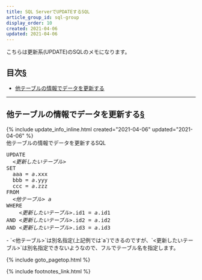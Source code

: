 ```yaml
---
title: SQL ServerでUPDATEするSQL
article_group_id: sql-group
display_order: 10
created: 2021-04-06
updated: 2021-04-06
---
```

こちらは更新系(UPDATE)のSQLのメモになります。

## <a name="index">目次</a><a class="heading-anchor-permalink" href="#目次">§</a>

<ul id="index_ul">
<li><a href="#update-data-with-information-from-other-tables">他テーブルの情報でデータを更新する</a></li>
</ul>

* * *
## <a name="update-data-with-information-from-other-tables">他テーブルの情報でデータを更新する</a><a class="heading-anchor-permalink" href="#update-data-with-information-from-other-tables">§</a>
<div class="chapter-updated">{% include update_info_inline.html created="2021-04-06" updated="2021-04-06" %}</div>
<div class="code-box">
<div class="title">他テーブルの情報でデータを更新するSQL</div>
<pre>
UPDATE
  <em>&lt;更新したいテーブル&gt;</em>
SET
  aaa = <em class="blue">a</em>.xxx
  bbb = <em class="blue">a</em>.yyy
  ccc = <em class="blue">a</em>.zzz
FROM
  <em class="blue">&lt;他テーブル&gt; a</em>
WHERE
    <em>&lt;更新したいテーブル&gt;</em>.id1 = <em class="blue">a</em>.id1
AND <em>&lt;更新したいテーブル&gt;</em>.id2 = <em class="blue">a</em>.id2
AND <em>&lt;更新したいテーブル&gt;</em>.id3 = <em class="blue">a</em>.id3
</pre>
</div>
- `<他テーブル>`は別名指定(上記例では`a`)できるのですが、`<更新したいテーブル>`は別名指定できないようなので、フルでテーブル名を指定します。

{% include goto_pagetop.html %}

{% include footnotes_link.html %}
